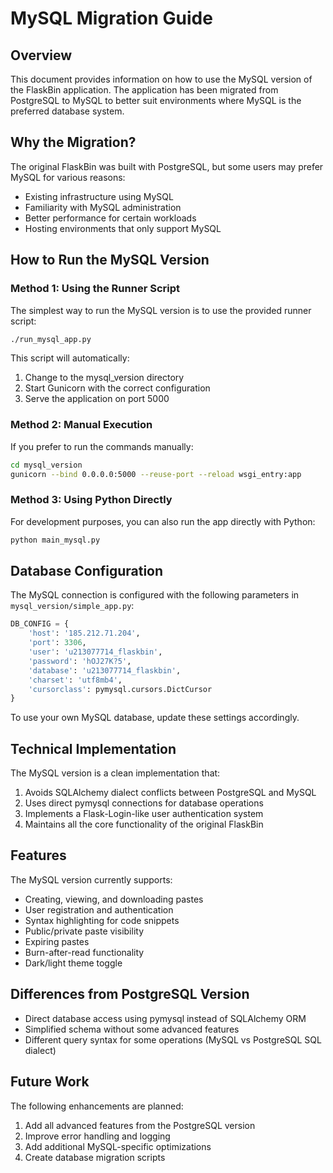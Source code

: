 # MySQL Migration Guide

## Overview

This document provides information on how to use the MySQL version of the FlaskBin application. The application has been migrated from PostgreSQL to MySQL to better suit environments where MySQL is the preferred database system.

## Why the Migration?

The original FlaskBin was built with PostgreSQL, but some users may prefer MySQL for various reasons:

- Existing infrastructure using MySQL
- Familiarity with MySQL administration
- Better performance for certain workloads
- Hosting environments that only support MySQL

## How to Run the MySQL Version

### Method 1: Using the Runner Script

The simplest way to run the MySQL version is to use the provided runner script:

```bash
./run_mysql_app.py
```

This script will automatically:
1. Change to the mysql_version directory
2. Start Gunicorn with the correct configuration
3. Serve the application on port 5000

### Method 2: Manual Execution

If you prefer to run the commands manually:

```bash
cd mysql_version
gunicorn --bind 0.0.0.0:5000 --reuse-port --reload wsgi_entry:app
```

### Method 3: Using Python Directly

For development purposes, you can also run the app directly with Python:

```bash
python main_mysql.py
```

## Database Configuration

The MySQL connection is configured with the following parameters in `mysql_version/simple_app.py`:

```python
DB_CONFIG = {
    'host': '185.212.71.204',
    'port': 3306,
    'user': 'u213077714_flaskbin',
    'password': 'hOJ27K?5',
    'database': 'u213077714_flaskbin',
    'charset': 'utf8mb4',
    'cursorclass': pymysql.cursors.DictCursor
}
```

To use your own MySQL database, update these settings accordingly.

## Technical Implementation

The MySQL version is a clean implementation that:

1. Avoids SQLAlchemy dialect conflicts between PostgreSQL and MySQL
2. Uses direct pymysql connections for database operations
3. Implements a Flask-Login-like user authentication system
4. Maintains all the core functionality of the original FlaskBin

## Features

The MySQL version currently supports:

- Creating, viewing, and downloading pastes
- User registration and authentication
- Syntax highlighting for code snippets
- Public/private paste visibility
- Expiring pastes
- Burn-after-read functionality
- Dark/light theme toggle

## Differences from PostgreSQL Version

- Direct database access using pymysql instead of SQLAlchemy ORM
- Simplified schema without some advanced features
- Different query syntax for some operations (MySQL vs PostgreSQL SQL dialect)

## Future Work

The following enhancements are planned:

1. Add all advanced features from the PostgreSQL version
2. Improve error handling and logging
3. Add additional MySQL-specific optimizations
4. Create database migration scripts